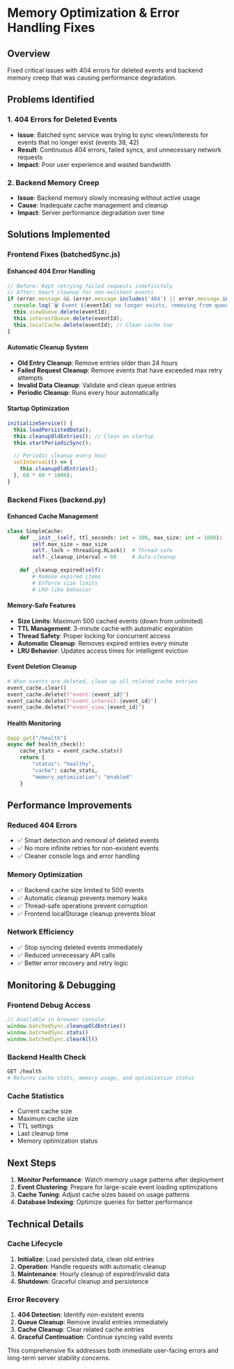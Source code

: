 # Memory Optimization & Error Handling Fixes

## Overview
Fixed critical issues with 404 errors for deleted events and backend memory creep that was causing performance degradation.

## Problems Identified

### 1. **404 Errors for Deleted Events**
- **Issue**: Batched sync service was trying to sync views/interests for events that no longer exist (events 38, 42)
- **Result**: Continuous 404 errors, failed syncs, and unnecessary network requests
- **Impact**: Poor user experience and wasted bandwidth

### 2. **Backend Memory Creep**
- **Issue**: Backend memory slowly increasing without active usage
- **Cause**: Inadequate cache management and cleanup
- **Impact**: Server performance degradation over time

## Solutions Implemented

### Frontend Fixes (batchedSync.js)

#### **Enhanced 404 Error Handling**
```javascript
// Before: Kept retrying failed requests indefinitely
// After: Smart cleanup for non-existent events
if (error.message && (error.message.includes('404') || error.message.includes('Event not found'))) {
  console.log(`🗑️ Event ${eventId} no longer exists, removing from queue`);
  this.viewQueue.delete(eventId);
  this.interestQueue.delete(eventId);
  this.localCache.delete(eventId); // Clean cache too
}
```

#### **Automatic Cleanup System**
- **Old Entry Cleanup**: Remove entries older than 24 hours
- **Failed Request Cleanup**: Remove events that have exceeded max retry attempts
- **Invalid Data Cleanup**: Validate and clean queue entries
- **Periodic Cleanup**: Runs every hour automatically

#### **Startup Optimization**
```javascript
initializeService() {
  this.loadPersistedData();
  this.cleanupOldEntries(); // Clean on startup
  this.startPeriodicSync();
  
  // Periodic cleanup every hour
  setInterval(() => {
    this.cleanupOldEntries();
  }, 60 * 60 * 1000);
}
```

### Backend Fixes (backend.py)

#### **Enhanced Cache Management**
```python
class SimpleCache:
    def __init__(self, ttl_seconds: int = 300, max_size: int = 1000):
        self.max_size = max_size
        self._lock = threading.RLock()  # Thread-safe
        self._cleanup_interval = 60     # Auto-cleanup
        
    def _cleanup_expired(self):
        # Remove expired items
        # Enforce size limits  
        # LRU-like behavior
```

#### **Memory-Safe Features**
- **Size Limits**: Maximum 500 cached events (down from unlimited)
- **TTL Management**: 3-minute cache with automatic expiration
- **Thread Safety**: Proper locking for concurrent access
- **Automatic Cleanup**: Removes expired entries every minute
- **LRU Behavior**: Updates access times for intelligent eviction

#### **Event Deletion Cleanup**
```python
# When events are deleted, clean up all related cache entries
event_cache.clear()
event_cache.delete(f"event:{event_id}")
event_cache.delete(f"event_interest:{event_id}")
event_cache.delete(f"event_view:{event_id}")
```

#### **Health Monitoring**
```python
@app.get("/health")
async def health_check():
    cache_stats = event_cache.stats()
    return {
        "status": "healthy",
        "cache": cache_stats,
        "memory_optimization": "enabled"
    }
```

## Performance Improvements

### **Reduced 404 Errors**
- ✅ Smart detection and removal of deleted events
- ✅ No more infinite retries for non-existent events
- ✅ Cleaner console logs and error handling

### **Memory Optimization**
- ✅ Backend cache size limited to 500 events
- ✅ Automatic cleanup prevents memory leaks
- ✅ Thread-safe operations prevent corruption
- ✅ Frontend localStorage cleanup prevents bloat

### **Network Efficiency**
- ✅ Stop syncing deleted events immediately
- ✅ Reduced unnecessary API calls
- ✅ Better error recovery and retry logic

## Monitoring & Debugging

### **Frontend Debug Access**
```javascript
// Available in browser console:
window.batchedSync.cleanupOldEntries()
window.batchedSync.stats()
window.batchedSync.clearAll()
```

### **Backend Health Check**
```bash
GET /health
# Returns cache stats, memory usage, and optimization status
```

### **Cache Statistics**
- Current cache size
- Maximum cache size
- TTL settings
- Last cleanup time
- Memory optimization status

## Next Steps

1. **Monitor Performance**: Watch memory usage patterns after deployment
2. **Event Clustering**: Prepare for large-scale event loading optimizations
3. **Cache Tuning**: Adjust cache sizes based on usage patterns
4. **Database Indexing**: Optimize queries for better performance

## Technical Details

### **Cache Lifecycle**
1. **Initialize**: Load persisted data, clean old entries
2. **Operation**: Handle requests with automatic cleanup
3. **Maintenance**: Hourly cleanup of expired/invalid data
4. **Shutdown**: Graceful cleanup and persistence

### **Error Recovery**
1. **404 Detection**: Identify non-existent events
2. **Queue Cleanup**: Remove invalid entries immediately  
3. **Cache Cleanup**: Clear related cache entries
4. **Graceful Continuation**: Continue syncing valid events

This comprehensive fix addresses both immediate user-facing errors and long-term server stability concerns. 